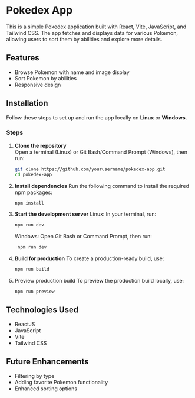 # Pokedex App

This is a simple Pokedex application built with React, Vite, JavaScript, and Tailwind CSS. The app fetches and displays data for various Pokemon, allowing users to sort them by abilities and explore more details.

## Features

- Browse Pokemon with name and image display
- Sort Pokemon by abilities
- Responsive design

## Installation

Follow these steps to set up and run the app locally on **Linux** or **Windows**.

### Steps

1. **Clone the repository**  
   Open a terminal (Linux) or Git Bash/Command Prompt (Windows), then run:
   ```bash
   git clone https://github.com/yourusername/pokedex-app.git
   cd pokedex-app
   ```

2. **Install dependencies**
   Run the following command to install the required npm packages:
   ```bash
   npm install
   ```

3. **Start the development server**
   Linux: In your terminal, run:
    ```bash
    npm run dev
    ```
    Windows: Open Git Bash or Command Prompt, then run:
   ```bash
    npm run dev
    ```

4. **Build for production**
   To create a production-ready build, use:
     ```bash
    npm run build
    ```
     
5. Preview production build
   To preview the production build locally, use:
    ```bash
    npm run preview
    ```

## Technologies Used

- ReactJS
- JavaScript
- Vite
- Tailwind CSS
 
## Future Enhancements

-  Filtering by type
- Adding favorite Pokemon functionality
- Enhanced sorting options
